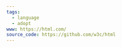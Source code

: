 ```yaml
---
tags:
  - language
  - adopt
www: https://html.com/
source_code: https://github.com/w3c/html
---
```

